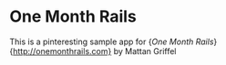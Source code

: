 # One Month Rails
This is a pinteresting sample app for
{*One Month Rails*}{http://onemonthrails.com}
by Mattan Griffel